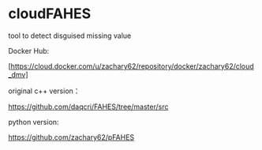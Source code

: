 # cloudFAHES

tool to detect disguised missing value

Docker Hub:

[https://cloud.docker.com/u/zachary62/repository/docker/zachary62/cloud_dmv]

original c++ version：

https://github.com/daqcri/FAHES/tree/master/src

python version:

https://github.com/zachary62/pFAHES

